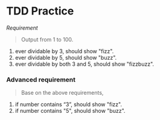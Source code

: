 # TDD Practice

*Requirement*
> Output from 1 to 100.
1. ever dividable by 3, should show "fizz".
2. ever dividable by 5, should show "buzz".
3. ever dividable by both 3 and 5, should show "fizzbuzz".

### Advanced requirement
> Base on the above requirements,
1. if number contains “3”, should show "fizz".
2. if number contains "5", should show "buzz".
